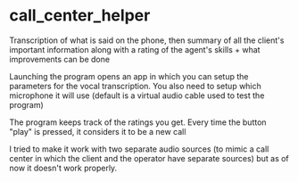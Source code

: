 # call_center_helper
Transcription of what is said on the phone, then summary of all the client's important information along with a rating of the agent's skills + what improvements can be done

Launching the program opens an app in which you can setup the parameters for the vocal transcription. You also need to setup which microphone it will use (default is a virtual audio cable used to test the program)

The program keeps track of the ratings you get. Every time the button "play" is pressed, it considers it to be a new call

I tried to make it work with two separate audio sources (to mimic a call center in which the client and the operator have separate sources) but as of now it doesn't work properly.
